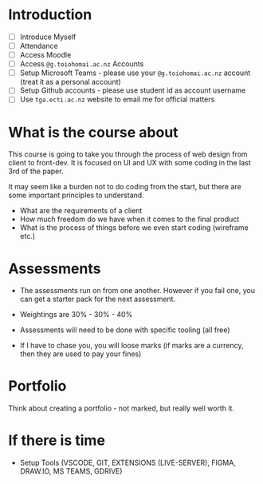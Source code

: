 # Introduction

* [ ] Introduce Myself
* [ ] Attendance
* [ ] Access Moodle
* [ ] Access `@g.toiohomai.ac.nz` Accounts
* [ ] Setup Microsoft Teams - please use your `@g.toiohomai.ac.nz` account (treat it as a personal account)
* [ ] Setup Github accounts - please use student id as account username
* [ ] Use `tga.ecti.ac.nz` website to email me for official matters

# What is the course about

This course is going to take you through the process of web design from client to front-dev. It is focused on UI and UX with some coding in the last 3rd of the paper.

It may seem like a burden not to do coding from the start, but there are some important principles to understand.

* What are the requirements of a client
* How much freedom do we have when it comes to the final product
* What is the process of things before we even start coding (wireframe etc.)

# Assessments

* The assessments run on from one another. However if you fail one, you can get a starter pack for the next assessment.

* Weightings are 30% - 30% - 40%

* Assessments will need to be done with specific tooling (all free)

* If I have to chase you, you will loose marks (if marks are a currency, then they are used to pay your fines)

# Portfolio

Think about creating a portfolio - not marked, but really well worth it.

# If there is time

* Setup Tools (VSCODE, GIT, EXTENSIONS (LIVE-SERVER), FIGMA, DRAW.IO, MS TEAMS, GDRIVE)
